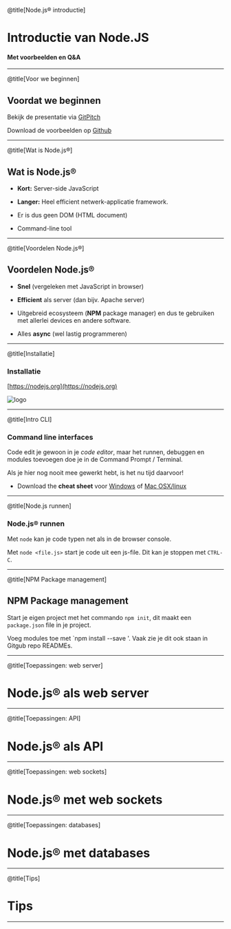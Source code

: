@title[Node.js® introductie]
# Introductie van Node.JS

#### Met voorbeelden en Q&A

---
@title[Voor we beginnen]
## Voordat we beginnen

Bekijk de presentatie via [GitPitch](https://gitpitch.com/olafjanssen/NodeJsIntro)

Download de voorbeelden op [Github](https://github.com/olafjanssen/NodeJsIntro)

---

@title[Wat is Node.js®]
## Wat is Node.js®

* **Kort:** Server-side JavaScript
* **Langer:** Heel efficient netwerk-applicatie framework.

* Er is dus geen DOM (HTML document)
* Command-line tool

---
@title[Voordelen Node.js®]
## Voordelen Node.js®

* **Snel** (vergeleken met JavaScript in browser)
* **Efficient** als server (dan bijv. Apache server) 

* Uitgebreid ecosysteem (**NPM** package manager) en dus te gebruiken met allerlei devices en andere software.
* Alles **async** (wel lastig programmeren)

---
@title[Installatie]
### Installatie

[https://nodejs.org](https://nodejs.org)

![logo](https://udemy-images.udemy.com/course/750x422/595294_bc81.jpg)

---
@title[Intro CLI]
### Command line interfaces

Code edit je gewoon in je *code editor*, maar het runnen, debuggen en modules toevoegen doe je in de Command Prompt / Terminal.

Als je hier nog nooit mee gewerkt hebt, is het nu tijd daarvoor!

* Download the **cheat sheet** voor [Windows](http://www.cs.columbia.edu/~sedwards/classes/2015/1102-fall/Command%20Prompt%20Cheatsheet.pdf) of [Mac OSX/linux](https://www.git-tower.com/blog/posts/command-line-cheat-sheet)

---
@title[Node.js runnen]
### Node.js® runnen 

Met `node` kan je code typen net als in de browser console.

Met `node <file.js>` start je code uit een js-file. Dit kan je stoppen met `CTRL-C`.

---
@title[NPM Package management]
## NPM Package management

Start je eigen project met het commando `npm init`, dit maakt een `package.json` file in je project.

Voeg modules toe met `npm install --save <modulenaam>'. Vaak zie je dit ook staan in Gitgub repo READMEs.

---
@title[Toepassingen: web server]
# Node.js® als web server

---
@title[Toepassingen: API]
# Node.js® als API

---
@title[Toepassingen: web sockets]
# Node.js® met web sockets

---
@title[Toepassingen: databases]
# Node.js® met databases

---
@title[Tips]
# Tips

---


